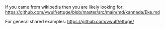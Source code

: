If you came from wikipedia then you are likely looking for:
https://github.com/vwulf/ettuge/blob/master/src/main/md/kannada/Eke.md

For general shared examples:
https://github.com/vwulf/ettuge/
